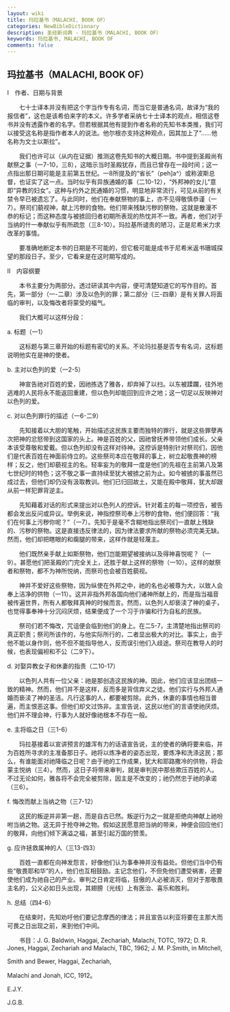 ```yaml
---
layout: wiki
title: 玛拉基书（MALACHI, BOOK OF）
categories: NewBibleDictionary
description: 圣经新词典 - 玛拉基书（MALACHI, BOOK OF）
keywords: 玛拉基书, MALACHI, BOOK OF
comments: false
---
```


## 玛拉基书（MALACHI, BOOK OF）

Ⅰ　作者、日期与背景

　　七十士译本并没有把这个字当作专有名词，而当它是普通名词，故译为“我的报信者”，这也是该希伯来字的本义。许多学者采纳七十士译本的观点，相信这卷书并没有透露作者的名字。但若根据其他有提到作者名称的先知书本类推，我们可以接受这名称是指作者本人的说法。他尔根亦支持这种观点，因其加上了“……他名称为文士以斯拉”。

　　我们也许可以（从内在证据）推测这卷先知书的大概日期。书中提到圣殿尚有献祭之事（一7-10，三8），这暗示当时圣殿犹存，而且已曾存在一段时间；这一点指出那日期可能是主前第五世纪。一8所提及的“省长”（peh]a^）或称波斯总督，也证实了这一点。当时似乎有异族通婚的事（二10-12），“外邦神的女儿”意即“异教的妇女”。这种与约外之民通婚的习惯，明显地非常流行，可见从前的有关禁令早已被遗忘了。与此同时，他们在奉献祭物的事上，亦不见得敬慎恭谨（一7）。祭司们藐视神，献上污秽的食物。他们带来残缺污秽的祭物，这就是散漫不恭的标记；而这种态度与被掳回归者初期所表现的热忱并不一致。再者，他们对于当纳的什一奉献似乎有所疏忽（三8-10）。玛拉基所谴责的陋习，正是尼希米力求改革的事情。

　　要准确地断定本书的日期是不可能的，但它极可能是成书于尼希米返书珊城探望的那段日子。至少，它看来是在这时期写成的。

Ⅱ　内容纲要

　　本书主要分为两部分。透过研读其中内容，便可清楚知道它的写作目的。首先，第一部分（一-二章）涉及以色列的罪；第二部分（三-四章）是有关罪人将面临的审判，以及悔改者将蒙受的福气。

　　我们大概可以这样分段：

a. 标题（一1）

　　这标题与第三章开始的标题有密切的关系。不论玛拉基是否专有名词，这标题说明他实在是神的使者。

b. 主对以色列的爱（一2-5）

　　神宣告祂对百姓的爱，因祂拣选了雅各，却弃掉了以扫。以东被蹂躝，往外地逃难的人民将永不能返回重建，但以色列却能回到应许之地；这一切足以反映神对以色列的爱。

c. 对以色列罪行的描述（一6-二9）

　　先知接着以大胆的笔触，开始描述这民族主要而独特的罪行，就是这些罪孽再次把神的忿怒带到这国家的头上。神是百姓的父，因祂曾抚养带领他们成长。父亲本该受尊敬和爱戴。但以色列却没有这样对待神。这控诉是特别针对祭司们，因他们是代表百姓在神面前侍立的。这些祭司本应在敬拜的事上，树立起敬畏神的榜样；反之，他们却藐视主的名。轻率妄为的敬拜一度是他们的先祖在主前第八及第七世纪时的特色；这不敬之事一直持续至犹大被掳之前为止。如今被掳的事虽然已成过去，但他们却仍没有汲取教训。他们已归回故土，又能在殿中敬拜，犹大却跟从前一样犯罪背逆主。

　　先知藉着对话的形式来提出对以色列人的控诉。针对着主的每一项控告，被告都会发出反问或异议。举例来说，神指控祭司奉上污秽的食物，他们便回答：“我们在何事上污秽你呢？”（一7）。先知于是毫不含糊地指出祭司们一直献上残缺的、污秽的祭物。这是直接违反律法的，因为律法要求所献的祭物必须完美无缺。然而，他们却把瞎眼的和瘸腿的带来，这样作就是轻蔑主。

　　他们既然亲手献上如斯祭物，他们岂能期望被接纳以及得神喜悦呢？（一9）。甚愿他们把圣殿的门完全关上，还胜于献上这样的祭物（一10）。这样的献祭者和祭物，都不为神所悦纳，而祭司也会被百姓藐视。

　　神并不爱好这些祭物，因为纵使在外邦之中，祂的名也必被尊为大，以致人会奉上洁净的供物（一11）。这并非指外邦各国向他们诸神所献上的，而是指当福音被传遍世界，所有人都敬拜真神的时候而言。然而，以色列人却亵渎了神的桌子，也觉得事奉神十分沉闷厌烦，结果便成了一个习于诈骗和行为自私的民族。

　　祭司们若不悔改，咒诅便会临到他们的身上。在二5-7，主清楚地指出祭司的真正职责；祭司所该作的，与他实际所行的，二者显出极大的对比。事实上，由于他不能以身作则，他不但不能指导他人，反而误引他们入歧途。祭司在教导人的时候，也表现偏袒和不公（二9下）。

d. 对娶异教女子和休妻的指责（二10-17）

　　以色列人共有一位父亲：祂是那创造这民族的神。因此，他们应该显出团结一致的精神。然而，他们并不是这样，反而多是背信弃义之徒。他们实行与外邦人通婚而亵渎了神的圣洁。凡行这事的人，都要被剪除。此外，休妻的事情也相当普遍，而主恨恶这事。但他们却文过饰非。主宣告说，这民以他们的言语使祂厌烦。他们并不理会神，行事为人就好像祂根本不存在一般。

e. 主将临之日（三1-6）

　　玛拉基接着以宣讲预言的雄浑有力的话语宣告说，主的使者的确将要来临，并为百姓所寻求的主准备那日子。祂将以炼净者的姿态出现，要炼净和洗涤这民；那么，有谁能面对祂降临之日呢？由于祂的工作成果，犹大和耶路撒冷的供物，将会蒙主悦纳（三4）。然而，这日子将带来审判，就是审判民中那些欺压百姓的人。不过无论如何，雅各将不会完全被剪除，因主是不改变的；祂仍然忠于祂的承诺（三6）。

f. 悔改而献上当纳之物（三7-12）

　　这民的叛逆并非第一趟，而是自古已然。叛逆行为之一就是拒绝向神献上祂吩咐当纳之物。这无异于抢夺神之物。假如这民愿意把当纳的带来，神便会回应他们的敬拜，向他们倾下满溢之福，甚至引起万国的赞羡。

g. 应许拯救属神的人（三13-四3）

　　百姓一直都在向神发怨言，好像他们认为事奉神并没有益处。但他们当中仍有些“敬畏耶和华”的人，他们也互相鼓励。主记念他们，不但免他们遭受祸害，还要使他们成为祂自己的产业。审判之日肯定将临，狂傲的人必被消灭，但对于那敬畏主名的，公义必如日头出现，其翅膀〔光线〕上有医治、喜乐和胜利。

h. 总结（四4-6）

　　在结束时，先知劝吁他们要记念摩西的律法；并且宣告以利亚将要在主那大而可畏之日出现之前，来到他们中间。

　　书目：J. G. Baldwin, Haggai, Zechariah, Malachi, TOTC, 1972; D. R. Jones, Haggai, Zechariah and Malachi, TBC, 1962; J. M. P.Smith, in Mitchell,

Smith and Bewer, Haggai, Zechariah,

Malachi and Jonah, ICC, 1912。

E.J.Y.

J.G.B.






